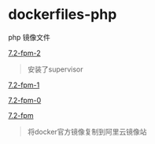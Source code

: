 # dockerfiles-php
php 镜像文件

[7.2-fpm-2](https://gitee.com/rdisme/dockerfiles/blob/master/php/releases/Dockerfile-7.2-fpm-2)

> 安装了supervisor

[7.2-fpm-1](https://gitee.com/rdisme/dockerfiles/blob/master/php/releases/Dockerfile-7.2-fpm-1)

[7.2-fpm-0](https://gitee.com/rdisme/dockerfiles/blob/master/php/releases/Dockerfile-7.2-fpm-0)


[7.2-fpm]()

> 将docker官方镜像复制到阿里云镜像站